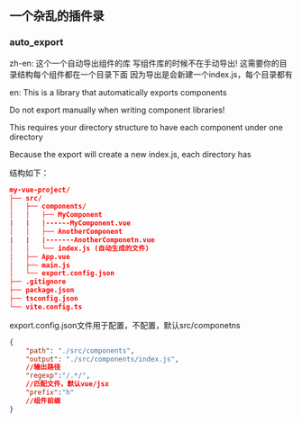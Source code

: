 ## 一个杂乱的插件录

### auto_export

zh-en:
这个一个自动导出组件的库
写组件库的时候不在手动导出!
这需要你的目录结构每个组件都在一个目录下面
因为导出是会新建一个index.js，每个目录都有

en:
This is a library that automatically exports components

Do not export manually when writing component libraries!

This requires your directory structure to have each component under one directory

Because the export will create a new index.js, each directory has

结构如下：

```json
my-vue-project/
├── src/
│   ├── components/
│   │   ├── MyComponent
|   |   |------MyComponent.vue
│   │   ├── AnotherComponent
|   |   |-------AnotherComponetn.vue
│   │   └── index.js (自动生成的文件)
│   ├── App.vue
│   ├── main.js
│   └── export.config.json
├── .gitignore
├── package.json
├── tsconfig.json
└── vite.config.ts

```



export.config.json文件用于配置，不配置，默认src/componetns

```json
{
    "path": "./src/components", 
    "output": "./src/components/index.js",
    //输出路径
    "regexp":"/.*/",
    //匹配文件，默认vue/jsx
    "prefix":"h"
    //组件前缀
}
```

